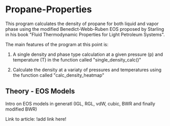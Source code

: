 # Propane-Properties
This program calculates the density of propane for both liquid and vapor phase using the 
modified Benedict-Webb-Ruben EOS proposed by Starling in his book "Fluid Thermodynamic 
Properties for Light Petroleum Systems". 

The main features of the program at this point is: 

1) A single density and phase type calculation at a given pressure (p) and temperature (T) 
in the function called "single_density_calc()"

2) Calculate the density at a variaty of pressures and temperatures using the function called 
"calc_density_heatmap"

## Theory - EOS Models
Intro on EOS models in generatl (IGL, RGL, vdW, cubic, BWR and finally modified BWR)

Link to article: !add link here!

